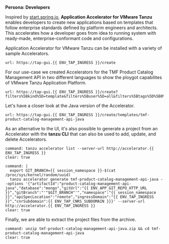 **Persona: Developers**

Inspired by [start.spring.io](https://start.spring.io), **Application Accelerator for VMware Tanzu** enables developers to create new applications based on templates that follow enterprise standards defined by platform engineers and architects. This accelerates how a developer goes from idea to running system with ready-made, enterprise-conformant code and configurations.

Application Accelerator for VMware Tanzu can be installed with a variety of sample Accelerators.
```dashboard:open-url
url: https://tap-gui.{{ ENV_TAP_INGRESS }}/create
```

For our use-case we created Accelerators for the TMF Product Catalog Management API in two different languages to show the ploygot capabilites of VMware Tanzu Application Platform.
```dashboard:open-url
url: https://tap-gui.{{ ENV_TAP_INGRESS }}/create?filters%5Bkind%5D=template&filters%5Buser%5D=all&filters%5Btags%5D%5B0%5D=tmf620
```

Let's have a closer look at the Java version of the Accelerator.
```dashboard:open-url
url: https://tap-gui.{{ ENV_TAP_INGRESS }}/create/templates/tmf-product-catalog-management-api-java
```

As an alternative to the UI, it's also possible to generate a project from an Accelerator with the **tanzu CLI** that can also be used to add, update, and delete Accelerators.
```terminal:execute
command: tanzu accelerator list --server-url http://accelerator.{{ ENV_TAP_INGRESS }}
clear: true
```
```terminal:execute
command: |
  export GIT_BRANCH={{ session_namespace }}-$(cat /proc/sys/kernel/random/uuid)
  tanzu accelerator generate tmf-product-catalog-management-api-java --options '{"artifactId":"product-catalog-management-api-java","database":"mongo","gitUrl":"{{ ENV_APP_GIT_REPO_HTTP_URL }}","gitBranch":"'"$GIT_BRANCH"'","namespace":"{{ session_namespace }}","apiSpecLocation":"remote","ingressDomain":"{{ ENV_TAP_INGRESS }}","cnrSubdomain":{{ ENV_TAP_CNRS_SUBDOMAIN }}}' --server-url http://accelerator.{{ ENV_TAP_INGRESS }}
clear: true
```

Finally, we are able to extract the project files from the archive.
```terminal:execute
command: unzip tmf-product-catalog-management-api-java.zip && cd tmf-product-catalog-management-api-java
clear: true
```
